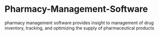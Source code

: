 # Pharmacy-Management-Software
pharmacy management software provides insight to management of drug inventory, tracking, and optimizing the supply of pharmaceutical products
